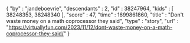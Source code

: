 {
  "by" : "jandeboevrie",
  "descendants" : 2,
  "id" : 38247964,
  "kids" : [ 38248353, 38248340 ],
  "score" : 47,
  "time" : 1699861860,
  "title" : "Don't waste money on a math coprocessor they said",
  "type" : "story",
  "url" : "https://virtuallyfun.com/2023/11/12/dont-waste-money-on-a-math-coprocessor-they-said/"
}
